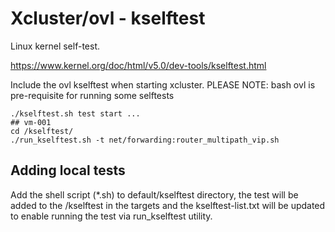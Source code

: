 # Xcluster/ovl - kselftest

Linux kernel self-test.

https://www.kernel.org/doc/html/v5.0/dev-tools/kselftest.html

Include the ovl kselftest when starting xcluster.
PLEASE NOTE: bash ovl is pre-requisite for running some selftests
```
./kselftest.sh test start ...
## vm-001
cd /kselftest/
./run_kselftest.sh -t net/forwarding:router_multipath_vip.sh
```

## Adding local tests
Add the shell script (*.sh) to default/kselftest directory, the test will be added to the /kselftest in the targets and the kselftest-list.txt will be updated to enable running the test via run_kselftest utility.